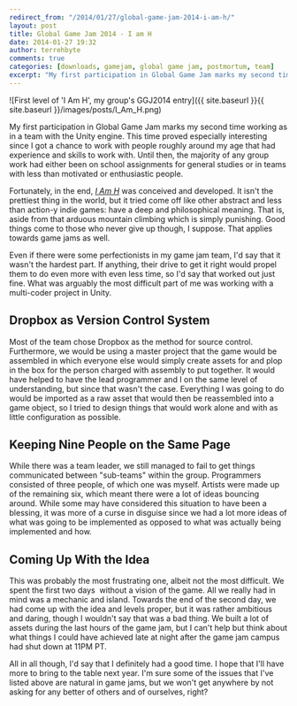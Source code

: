 ```yaml
---
redirect_from: "/2014/01/27/global-game-jam-2014-i-am-h/"
layout: post
title: Global Game Jam 2014 - I am H
date: 2014-01-27 19:32
author: terrehbyte
comments: true
categories: [downloads, gamejam, global game jam, postmortum, team]
excerpt: "My first participation in Global Game Jam marks my second time working as in a team with the Unity engine. This time proved especially interesting since I got a chance to work with people roughly around my age that had experience and skills to work with. Until then, the majority of any group work had either been on school assignments for general studies or in teams with less than motivated or enthusiastic people."
---
```


![First level of 'I Am H', my group's GGJ2014 entry]({{ site.baseurl }}{{
site.baseurl }}/images/posts/I_Am_H.png)

My first participation in Global Game Jam marks my second time working as in a
team with the Unity engine. This time proved especially interesting since I got
a chance to work with people roughly around my age that had experience and
skills to work with. Until then, the majority of any group work had either been
on school assignments for general studies or in teams with less than motivated
or enthusiastic people.

Fortunately, in the end, [*I Am H*](http://globalgamejam.org/2014/games/i-am-h)
was conceived and developed. It isn't the prettiest thing in the world, but it
tried come off like other abstract and less than action-y indie games: have a
deep and philosophical meaning. That is, aside from that arduous mountain
climbing which is simply punishing. Good things come to those who never give up
though, I suppose. That applies towards game jams as well.

Even if there were some perfectionists in my game jam team, I'd say that it
wasn't the hardest part. If anything, their drive to get it right would propel
them to do even more with even less time, so I'd say that worked out just fine.
What was arguably the most difficult part of me was working with a multi-coder
project in Unity.

Dropbox as Version Control System
---------------------------------

Most of the team chose Dropbox as the method for source control. Furthermore, we
would be using a master project that the game would be assembled in which
everyone else would simply create assets for and plop in the box for the person
charged with assembly to put together. It would have helped to have the lead
programmer and I on the same level of understanding, but since that wasn't the
case. Everything I was going to do would be imported as a raw asset that would
then be reassembled into a game object, so I tried to design things that would
work alone and with as little configuration as possible.

Keeping Nine People on the Same Page
------------------------------------

While there was a team leader, we still managed to fail to get things
communicated between "sub-teams" within the group. Programmers consisted of
three people, of which one was myself. Artists were made up of the remaining
six, which meant there were a lot of ideas bouncing around. While some may have
considered this situation to have been a blessing, it was more of a curse in
disguise since we had a lot more ideas of what was going to be implemented as
opposed to what was actually being implemented and how.

Coming Up With the Idea
-----------------------

This was probably the most frustrating one, albeit not the most difficult. We
spent the first two days  without a vision of the game. All we really had in
mind was a mechanic and island. Towards the end of the second day, we had come
up with the idea and levels proper, but it was rather ambitious and daring,
though I wouldn't say that was a bad thing. We built a lot of assets during the
last hours of the game jam, but I can't help but think about what things I could
have achieved late at night after the game jam campus had shut down at 11PM PT.

All in all though, I'd say that I definitely had a good time. I hope that I'll
have more to bring to the table next year. I'm sure some of the issues that I've
listed above are natural in game jams, but we won't get anywhere by not asking
for any better of others and of ourselves, right?
